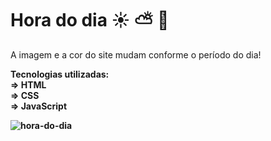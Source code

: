 # Hora do dia ☀️ ⛅️ 🌝
A imagem e a cor do site mudam conforme o período do dia!

<b>Tecnologias utilizadas: <br>
=> HTML <br>
=> CSS <br>
=> JavaScript<br>
  
  
  
![hora-do-dia](https://user-images.githubusercontent.com/90716662/155006057-dacbbdc6-6493-449d-8e0c-72f92f60086a.jpg)
